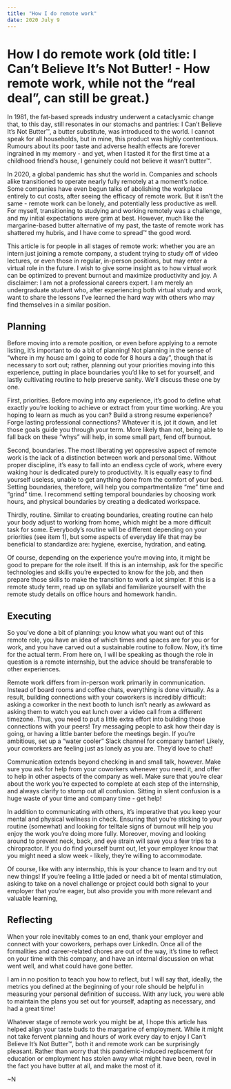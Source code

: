 ```yaml
---
title: "How I do remote work"
date: 2020 July 9
---
```


# How I do remote work (old title: I Can’t Believe It’s Not Butter! - How remote work, while not the “real deal”, can still be great.)

In 1981, the fat-based spreads industry underwent a cataclysmic change that, to this day, still resonates in our stomachs and pantries: I Can’t Believe It’s Not Butter™, a butter substitute, was introduced to the world. I cannot speak for all households, but in mine, this product was highly contentious. Rumours about its poor taste and adverse health effects are forever ingrained in my memory - and yet, when I tasted it for the first time at a childhood friend’s house, I genuinely could not believe it wasn’t butter™.

In 2020, a global pandemic has shut the world in. Companies and schools alike transitioned to operate nearly fully remotely at a moment’s notice. Some companies have even begun talks of abolishing the workplace entirely to cut costs, after seeing the efficacy of remote work. But it isn’t the same - remote work can be lonely, and potentially less productive as well. For myself, transitioning to studying and working remotely was a challenge, and my initial expectations were grim at best. However, much like the margarine-based butter alternative of my past, the taste of remote work has shattered my hubris, and I have come to spread™ the good word.

This article is for people in all stages of remote work: whether you are an intern just joining a remote company, a student trying to study off of video lectures, or even those in regular, in-person positions, but may enter a virtual role in the future. I wish to give some insight as to how virtual work can be optimized to prevent burnout and maximize productivity and joy. A disclaimer: I am not a professional careers expert. I am merely an undergraduate student who, after experiencing both virtual study and work, want to share the lessons I’ve learned the hard way with others who may find themselves in a similar position.

## Planning

Before moving into a remote position, or even before applying to a remote listing, it’s important to do a bit of planning! Not planning in the sense of “where in my house am I going to code for 8 hours a day”, though that is necessary to sort out; rather, planning out your priorities moving into this experience, putting in place boundaries you’d like to set for yourself, and lastly cultivating routine to help preserve sanity. We’ll discuss these one by one.

First, priorities. Before moving into any experience, it’s good to define what exactly you’re looking to achieve or extract from your time working. Are you hoping to learn as much as you can? Build a strong resume experience? Forge lasting professional connections? Whatever it is, jot it down, and let those goals guide you through your term. More likely than not, being able to fall back on these “whys” will help, in some small part, fend off burnout.

Second, boundaries. The most liberating yet oppressive aspect of remote work is the lack of a distinction between work and personal time. Without proper discipline, it’s easy to fall into an endless cycle of work, where every waking hour is dedicated purely to productivity. It is equally easy to find yourself useless, unable to get anything done from the comfort of your bed. Setting boundaries, therefore, will help you compartmentalize “me” time and “grind” time. I recommend setting temporal boundaries by choosing work hours, and physical boundaries by creating a dedicated workspace.

Thirdly, routine. Similar to creating boundaries, creating routine can help your body adjust to working from home, which might be a more difficult task for some. Everybody’s routine will be different depending on your priorities (see item 1), but some aspects of everyday life that may be beneficial to standardize are: hygiene, exercise, hydration, and eating.

Of course, depending on the experience you’re moving into, it might be good to prepare for the role itself. If this is an internship, ask for the specific technologies and skills you’re expected to know for the job, and then prepare those skills to make the transition to work a lot simpler. If this is a remote study term, read up on syllabi and familiarize yourself with the remote study details on office hours and homework handin.

## Executing

So you’ve done a bit of planning: you know what you want out of this remote role, you have an idea of which times and spaces are for you or for work, and you have carved out a sustainable routine to follow. Now, it’s time for the actual term. From here on, I will be speaking as though the role in question is a remote internship, but the advice should be transferable to other experiences.

Remote work differs from in-person work primarily in communication. Instead of board rooms and coffee chats, everything is done virtually. As a result, building connections with your coworkers is incredibly difficult: asking a coworker in the next booth to lunch isn’t nearly as awkward as asking them to watch you eat lunch over a video call from a different timezone. Thus, you need to put a little extra effort into building those connections with your peers! Try messaging people to ask how their day is going, or having a little banter before the meetings begin. If you’re ambitious, set up a “water cooler” Slack channel for company banter! Likely, your coworkers are feeling just as lonely as you are. They’d love to chat!

Communication extends beyond checking in and small talk, however. Make sure you ask for help from your coworkers whenever you need it, and offer to help in other aspects of the company as well. Make sure that you’re clear about the work you’re expected to complete at each step of the internship, and always clarify to stomp out all confusion. Sitting in silent confusion is a huge waste of your time and company time - get help!

In addition to communicating with others, it’s imperative that you keep your mental and physical wellness in check. Ensuring that you’re sticking to your routine (somewhat) and looking for telltale signs of burnout will help you enjoy the work you’re doing more fully. Moreover, moving and looking around to prevent neck, back, and eye strain will save you a few trips to a chiropractor. If you do find yourself burnt out, let your employer know that you might need a slow week - likely, they’re willing to accommodate.

Of course, like with any internship, this is your chance to learn and try out new things! If you’re feeling a little jaded or need a bit of mental stimulation, asking to take on a novel challenge or project could both signal to your employer that you’re eager, but also provide you with more relevant and valuable learning,

## Reflecting

When your role inevitably comes to an end, thank your employer and connect with your coworkers, perhaps over LinkedIn. Once all of the formalities and career-related chores are out of the way, it’s time to reflect on your time with this company, and have an internal discussion on what went well, and what could have gone better.

I am in no position to teach you how to reflect, but I will say that, ideally, the metrics you defined at the beginning of your role should be helpful in measuring your personal definition of success. With any luck, you were able to maintain the plans you set out for yourself, adapting as necessary, and had a great time!

Whatever stage of remote work you might be at, I hope this article has helped align your taste buds to the margarine of employment. While it might not take fervent planning and hours of work every day to enjoy I Can’t Believe It’s Not Butter™, both it and remote work can be surprisingly pleasant. Rather than worry that this pandemic-induced replacement for education or employment has stolen away what might have been, revel in the fact you have butter at all, and make the most of it.

~N
